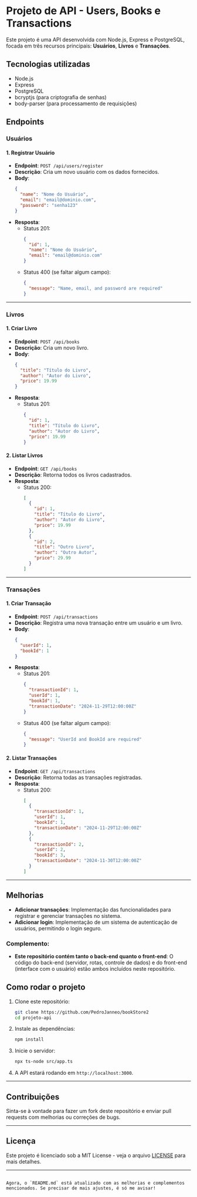 # Projeto de API - Users, Books e Transactions

Este projeto é uma API desenvolvida com Node.js, Express e PostgreSQL, focada em três recursos principais: **Usuários**, **Livros** e **Transações**.

## Tecnologias utilizadas

- Node.js
- Express
- PostgreSQL
- bcryptjs (para criptografia de senhas)
- body-parser (para processamento de requisições)

## Endpoints

### **Usuários**

#### 1. Registrar Usuário
- **Endpoint**: `POST /api/users/register`
- **Descrição**: Cria um novo usuário com os dados fornecidos.
- **Body**:
  ```json
  {
    "name": "Nome do Usuário",
    "email": "email@dominio.com",
    "password": "senha123"
  }
  ```
- **Resposta**:
  - Status 201:
    ```json
    {
      "id": 1,
      "name": "Nome do Usuário",
      "email": "email@dominio.com"
    }
    ```
  - Status 400 (se faltar algum campo):
    ```json
    {
      "message": "Name, email, and password are required"
    }
    ```

---

### **Livros**

#### 1. Criar Livro
- **Endpoint**: `POST /api/books`
- **Descrição**: Cria um novo livro.
- **Body**:
  ```json
  {
    "title": "Título do Livro",
    "author": "Autor do Livro",
    "price": 19.99
  }
  ```
- **Resposta**:
  - Status 201:
    ```json
    {
      "id": 1,
      "title": "Título do Livro",
      "author": "Autor do Livro",
      "price": 19.99
    }
    ```

#### 2. Listar Livros
- **Endpoint**: `GET /api/books`
- **Descrição**: Retorna todos os livros cadastrados.
- **Resposta**:
  - Status 200:
    ```json
    [
      {
        "id": 1,
        "title": "Título do Livro",
        "author": "Autor do Livro",
        "price": 19.99
      },
      {
        "id": 2,
        "title": "Outro Livro",
        "author": "Outro Autor",
        "price": 29.99
      }
    ]
    ```

---

### **Transações**

#### 1. Criar Transação
- **Endpoint**: `POST /api/transactions`
- **Descrição**: Registra uma nova transação entre um usuário e um livro.
- **Body**:
  ```json
  {
    "userId": 1,
    "bookId": 1
  }
  ```
- **Resposta**:
  - Status 201:
    ```json
    {
      "transactionId": 1,
      "userId": 1,
      "bookId": 1,
      "transactionDate": "2024-11-29T12:00:00Z"
    }
    ```
  - Status 400 (se faltar algum campo):
    ```json
    {
      "message": "UserId and BookId are required"
    }
    ```

#### 2. Listar Transações
- **Endpoint**: `GET /api/transactions`
- **Descrição**: Retorna todas as transações registradas.
- **Resposta**:
  - Status 200:
    ```json
    [
      {
        "transactionId": 1,
        "userId": 1,
        "bookId": 1,
        "transactionDate": "2024-11-29T12:00:00Z"
      },
      {
        "transactionId": 2,
        "userId": 2,
        "bookId": 3,
        "transactionDate": "2024-11-30T12:00:00Z"
      }
    ]
    ```

---

## Melhorias
- **Adicionar transações**: Implementação das funcionalidades para registrar e gerenciar transações no sistema.
- **Adicionar login**: Implementação de um sistema de autenticação de usuários, permitindo o login seguro.

### Complemento:
- **Este repositório contém tanto o back-end quanto o front-end**: O código do back-end (servidor, rotas, controle de dados) e do front-end (interface com o usuário) estão ambos incluídos neste repositório.

## Como rodar o projeto

1. Clone este repositório:
   ```bash
   git clone https://github.com/PedroJanneo/bookStore2
   cd projeto-api
   ```

2. Instale as dependências:
   ```bash
   npm install
   ```
3. Inicie o servidor:
   ```bash
   npx ts-node src/app.ts
   ```

4. A API estará rodando em `http://localhost:3000`.

---

## Contribuições

Sinta-se à vontade para fazer um fork deste repositório e enviar pull requests com melhorias ou correções de bugs.

---

## Licença

Este projeto é licenciado sob a MIT License - veja o arquivo [LICENSE](LICENSE) para mais detalhes.

---
```

Agora, o `README.md` está atualizado com as melhorias e complementos mencionados. Se precisar de mais ajustes, é só me avisar!
